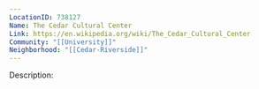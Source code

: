 ```yaml
---
LocationID: 738127
Name: The Cedar Cultural Center
Link: https://en.wikipedia.org/wiki/The_Cedar_Cultural_Center
Community: "[[University]]"
Neighborhood: "[[Cedar-Riverside]]"
---
```


Description:
